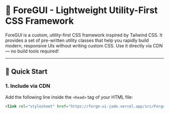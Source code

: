 # 🌟 ForeGUI - Lightweight Utility-First CSS Framework

ForeGUI is a custom, utility-first CSS framework inspired by Tailwind CSS. It provides a set of pre-written utility classes that help you rapidly build modern, responsive UIs without writing custom CSS. Use it directly via CDN — no build tools required!

---

## 🚀 Quick Start

### 1. Include via CDN

Add the following line inside the `<head>` tag of your HTML file:

```html
<link rel="stylesheet" href="https://forge-ui-jade.vercel.app/src/ForgeUI.css" />
